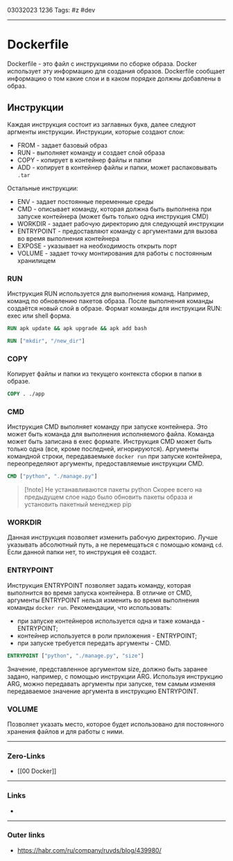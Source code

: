 03032023 1236
Tags: #z #dev

---
# Dockerfile

Dockerfile - это файл с инструкциями по сборке образа. Docker использует эту информацию для создания образов. Dockerfile сообщает информацию о том какие слои и в каком порядке должны добавлены в образ.

## Инструкции

Каждая инструкция состоит из заглавных букв, далее следуют аргменты инструкции.
Инструкции, которые создают слои:
- FROM - задает базовый образ
- RUN - выполняет команду и создает слой образа
- COPY - копирует в контейнер файлы и папки
- ADD - копирует в контейнер файлы и папки, может распаковывать `.tar`

Остальные инструкции:
- ENV - задает постоянные переменные среды
- CMD - описывает команду, которая должна быть выполнена при запуске контейнера (может быть только одна инструкция CMD)
- WORKDIR - задает рабочую директорию для следующей инструкции
- ENTRYPOINT - предоставляют команду с аргументами для вызова во время выполнения контейнера
- EXPOSE - указывает на необходимость открыть порт
- VOLUME - задает точку монтирования для работы с постоянным хранилищем


### RUN

Инструкция RUN используется для выполнения команд. Например, команд по обновлению пакетов образа. После выполнения команды создаётся новый слой в образе. Формат команды для инструкции RUN: exec или shell форма.

```dockerfile
RUN apk update && apk upgrade && apk add bash
```

```dockerfile
RUN ["mkdir", "/new_dir"]
```


### COPY

Копирует файлы и папки из текущего контекста сборки в папки в образе.

```dockerfile
COPY . ./app
```

### CMD

Инструкция CMD выполняет команду при запуске контейнера. Это может быть команда для выполнения исполняемого файла. Команда может быть записана в exec формате. Инструкция CMD может быть только одна (все, кроме последней, игнорируются). Аргументы командной строки, передаваемыке `docker run` при запуске контейнера, переопределяют аргументы, предоставляемые инструкции CMD.

```dockerfile
CMD ["python", "./manage.py"]
```

>[!note] Не устанавливаются пакеты python
>Скорее всего на предыдущем слое надо было обновить пакеты образа и установить пакетный менеджер pip

### WORKDIR

Данная инструкция позволяет изменить рабочую директорию. Лучше указывать абсолютный путь, а не перемещаться с помощью команд `cd`. Если данной папки нет, то инструкция её создаст.

### ENTRYPOINT

Инструкция ENTRYPOINT позволяет задать команду, которая выполнится во время запуска контейнера.  В отличие от CMD, аргументы ENTRYPOINT нельзя изменить во время выполнения команды `docker run`.
Рекомендации, что использовать:
- при запуске контейнеров используется одна и таже команда - ENTRYPOINT;
- контейнер используется в роли приложения - ENTRYPOINT;
- при запуске требуется передать аргументы - CMD.

```dockerfile
ENTRYPOINT ["python", "./manage.py", "size"]
```

Значение, представленное аргументом size, должно быть заранее задано, например, с помощью инструкции ARG. Используя инструкцию ARG, можно передавать аргументы при запуске, тем самым изменяя передаваемое значение аргумента в инструкцию ENTRYPOINT.

### VOLUME

Позволяет указать место, которое будет использовано для постоянного хранения файлов и для работы с ними.

---
### Zero-Links
- [[00 Docker]]

---
### Links
- 

---
### Outer links
- https://habr.com/ru/company/ruvds/blog/439980/